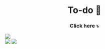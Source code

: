 <h1 align="center">To-do 📝</h1>
   
<h3 align="center">Click here ⤵️</h3>   
<a href="to-do-projects-gustavo.vercel.app"><img src="https://cdn.discordapp.com/attachments/876799799255531523/1016478206053859329/to-do.png"></a>
<div inline:block>
    <img src="https://img.shields.io/badge/typescript-%231572B6.svg?style=for-the-badge&logo=typescript&logoColor=white" />
    <img src="https://img.shields.io/badge/react-%23323330.svg?style=for-the-badge&logo=react&logoColor=%fff" />
</div>

